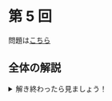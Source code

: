 ﻿---
layout: default
parent: 模試テロ
has_children: true
summary:
---

# 第 5 回

問題は[こちら](https://kampachi-dev.github.io/mathterro/examterro/pdf/examterro_05.pdf)

## 全体の解説

<details markdown="1">
<summary>解き終わったら見ましょう！</summary>

幾何あり、数え上げありとややトリッキーな問題セットでした。簡単な部分から取れる問題を取っていきましょう。

難易度と目標解答時間は以下の表の通りです。A 問題と B 問題は必ず復習しましょう。

||難易度|目標(分)|
|:--|:-:|:-:|
|【1】(1)|A+|5|
|【1】(2)|A+|5|
|【2】(1)|A|5|
|【2】(2)|B|10|
|【3】(1)|A+|5|
|【3】(2)|B+|10|
|【4】|B|15|
|【5】(1)|A|5|
|【5】(2)|B+|15|

</details>
